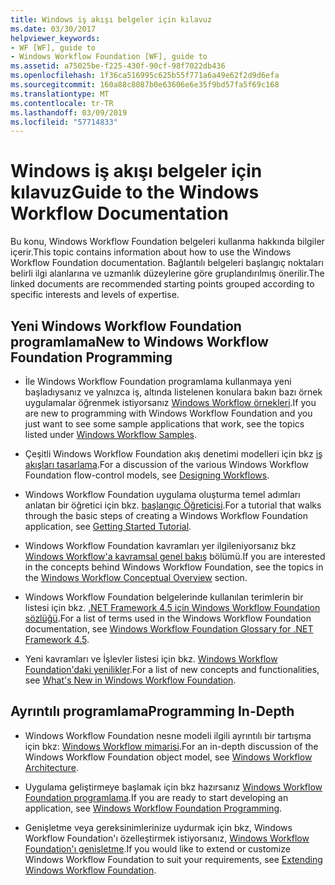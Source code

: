 ```yaml
---
title: Windows iş akışı belgeler için kılavuz
ms.date: 03/30/2017
helpviewer_keywords:
- WF [WF], guide to
- Windows Workflow Foundation [WF], guide to
ms.assetid: a75025be-f225-430f-90cf-98f7022db436
ms.openlocfilehash: 1f36ca516995c625b55f771a6a49e62f2d9d6efa
ms.sourcegitcommit: 160a88c8087b0e63606e6e35f9bd57fa5f69c168
ms.translationtype: MT
ms.contentlocale: tr-TR
ms.lasthandoff: 03/09/2019
ms.locfileid: "57714833"
---
```

# <a name="guide-to-the-windows-workflow-documentation"></a><span data-ttu-id="c3656-102">Windows iş akışı belgeler için kılavuz</span><span class="sxs-lookup"><span data-stu-id="c3656-102">Guide to the Windows Workflow Documentation</span></span>
<span data-ttu-id="c3656-103">Bu konu, Windows Workflow Foundation belgeleri kullanma hakkında bilgiler içerir.</span><span class="sxs-lookup"><span data-stu-id="c3656-103">This topic contains information about how to use the Windows Workflow Foundation documentation.</span></span> <span data-ttu-id="c3656-104">Bağlantılı belgeleri başlangıç noktaları belirli ilgi alanlarına ve uzmanlık düzeylerine göre gruplandırılmış önerilir.</span><span class="sxs-lookup"><span data-stu-id="c3656-104">The linked documents are recommended starting points grouped according to specific interests and levels of expertise.</span></span>  
  
## <a name="new-to-windows-workflow-foundation-programming"></a><span data-ttu-id="c3656-105">Yeni Windows Workflow Foundation programlama</span><span class="sxs-lookup"><span data-stu-id="c3656-105">New to Windows Workflow Foundation Programming</span></span>  
  
-   <span data-ttu-id="c3656-106">İle Windows Workflow Foundation programlama kullanmaya yeni başladıysanız ve yalnızca iş, altında listelenen konulara bakın bazı örnek uygulamalar öğrenmek istiyorsanız [Windows Workflow örnekleri](./samples/index.md).</span><span class="sxs-lookup"><span data-stu-id="c3656-106">If you are new to programming with Windows Workflow Foundation and you just want to see some sample applications that work, see the topics listed under [Windows Workflow Samples](./samples/index.md).</span></span>  
  
-   <span data-ttu-id="c3656-107">Çeşitli Windows Workflow Foundation akış denetimi modelleri için bkz [iş akışları tasarlama](designing-workflows.md).</span><span class="sxs-lookup"><span data-stu-id="c3656-107">For a discussion of the various Windows Workflow Foundation flow-control models, see [Designing Workflows](designing-workflows.md).</span></span>  
  
-   <span data-ttu-id="c3656-108">Windows Workflow Foundation uygulama oluşturma temel adımları anlatan bir öğretici için bkz. [başlangıç Öğreticisi](getting-started-tutorial.md).</span><span class="sxs-lookup"><span data-stu-id="c3656-108">For a tutorial that walks through the basic steps of creating a Windows Workflow Foundation application, see [Getting Started Tutorial](getting-started-tutorial.md).</span></span>  
  
-   <span data-ttu-id="c3656-109">Windows Workflow Foundation kavramları yer ilgileniyorsanız bkz [Windows Workflow'a kavramsal genel bakış](conceptual-overview.md) bölümü.</span><span class="sxs-lookup"><span data-stu-id="c3656-109">If you are interested in the concepts behind Windows Workflow Foundation, see the topics in the [Windows Workflow Conceptual Overview](conceptual-overview.md) section.</span></span>  
  
-   <span data-ttu-id="c3656-110">Windows Workflow Foundation belgelerinde kullanılan terimlerin bir listesi için bkz. [.NET Framework 4.5 için Windows Workflow Foundation sözlüğü](glossary.md).</span><span class="sxs-lookup"><span data-stu-id="c3656-110">For a list of terms used in the Windows Workflow Foundation documentation, see [Windows Workflow Foundation Glossary for .NET Framework 4.5](glossary.md).</span></span>  
  
-   <span data-ttu-id="c3656-111">Yeni kavramları ve İşlevler listesi için bkz. [Windows Workflow Foundation'daki yenilikler](whats-new.md).</span><span class="sxs-lookup"><span data-stu-id="c3656-111">For a list of new concepts and functionalities, see [What's New in Windows Workflow Foundation](whats-new.md).</span></span>  
  
## <a name="programming-in-depth"></a><span data-ttu-id="c3656-112">Ayrıntılı programlama</span><span class="sxs-lookup"><span data-stu-id="c3656-112">Programming In-Depth</span></span>  
  
-   <span data-ttu-id="c3656-113">Windows Workflow Foundation nesne modeli ilgili ayrıntılı bir tartışma için bkz: [Windows Workflow mimarisi](architecture.md).</span><span class="sxs-lookup"><span data-stu-id="c3656-113">For an in-depth discussion of the Windows Workflow Foundation object model, see [Windows Workflow Architecture](architecture.md).</span></span>  
  
-   <span data-ttu-id="c3656-114">Uygulama geliştirmeye başlamak için bkz hazırsanız [Windows Workflow Foundation programlama](programming.md).</span><span class="sxs-lookup"><span data-stu-id="c3656-114">If you are ready to start developing an application, see [Windows Workflow Foundation Programming](programming.md).</span></span>  
  
-   <span data-ttu-id="c3656-115">Genişletme veya gereksinimlerinize uydurmak için bkz, Windows Workflow Foundation'ı özelleştirmek istiyorsanız, [Windows Workflow Foundation'ı genişletme](extend.md).</span><span class="sxs-lookup"><span data-stu-id="c3656-115">If you would like to extend or customize Windows Workflow Foundation to suit your requirements, see [Extending Windows Workflow Foundation](extend.md).</span></span>
